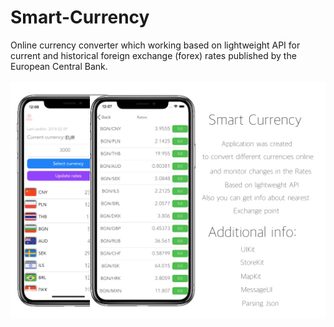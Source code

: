 # Smart-Currency
Online currency converter which working based on lightweight API for current and 
historical foreign exchange (forex) rates published by the European Central Bank.
<br></br>
![Screenshot](Smart_Currency.jpg)
<br></br>
